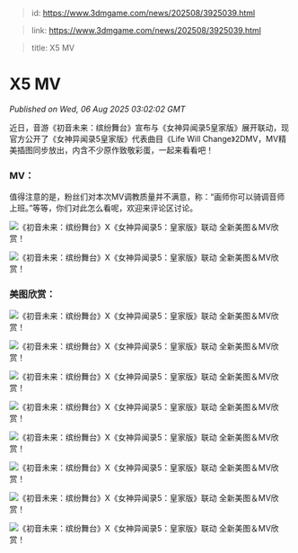 > id: https://www.3dmgame.com/news/202508/3925039.html

> link: https://www.3dmgame.com/news/202508/3925039.html

> title: X5 MV

# X5 MV
_Published on Wed, 06 Aug 2025 03:02:02 GMT_

近日，音游《初音未来：缤纷舞台》宣布与《女神异闻录5皇家版》展开联动，现官方公开了《女神异闻录5皇家版》代表曲目《Life Will Change》2DMV，MV精美插图同步放出，内含不少原作致敬彩蛋，一起来看看吧！

### MV：

值得注意的是，粉丝们对本次MV调教质量并不满意，称：“画师你可以骑调音师上班。”等等，你们对此怎么看呢，欢迎来评论区讨论。

![《初音未来：缤纷舞台》X《女神异闻录5：皇家版》联动 全新美图＆MV欣赏！](https://img.3dmgame.com/uploads/images/news/20250806/1754449125_116337_png_r.webp)

![《初音未来：缤纷舞台》X《女神异闻录5：皇家版》联动 全新美图＆MV欣赏！](https://img.3dmgame.com/uploads/images/news/20250806/1754449135_106238_png_r.webp)

### 美图欣赏：

![《初音未来：缤纷舞台》X《女神异闻录5：皇家版》联动 全新美图＆MV欣赏！](https://img.3dmgame.com/uploads/images/news/20250806/1754449037_707836.jpg)

![《初音未来：缤纷舞台》X《女神异闻录5：皇家版》联动 全新美图＆MV欣赏！](https://img.3dmgame.com/uploads/images/news/20250806/1754449036_913520.jpg)

![《初音未来：缤纷舞台》X《女神异闻录5：皇家版》联动 全新美图＆MV欣赏！](https://img.3dmgame.com/uploads/images/news/20250806/1754449037_591416_jpg_r.jpg)

![《初音未来：缤纷舞台》X《女神异闻录5：皇家版》联动 全新美图＆MV欣赏！](https://img.3dmgame.com/uploads/images/news/20250806/1754449037_847323_jpg_r.jpg)

![《初音未来：缤纷舞台》X《女神异闻录5：皇家版》联动 全新美图＆MV欣赏！](https://img.3dmgame.com/uploads/images/news/20250806/1754449040_558864_jpg_r.jpg)

![《初音未来：缤纷舞台》X《女神异闻录5：皇家版》联动 全新美图＆MV欣赏！](https://img.3dmgame.com/uploads/images/news/20250806/1754449039_825935_jpg_r.jpg)

![《初音未来：缤纷舞台》X《女神异闻录5：皇家版》联动 全新美图＆MV欣赏！](https://img.3dmgame.com/uploads/images/news/20250806/1754449038_431326_jpg_r.jpg)

![《初音未来：缤纷舞台》X《女神异闻录5：皇家版》联动 全新美图＆MV欣赏！](https://img.3dmgame.com/uploads/images/news/20250806/1754449040_373223.jpg)
